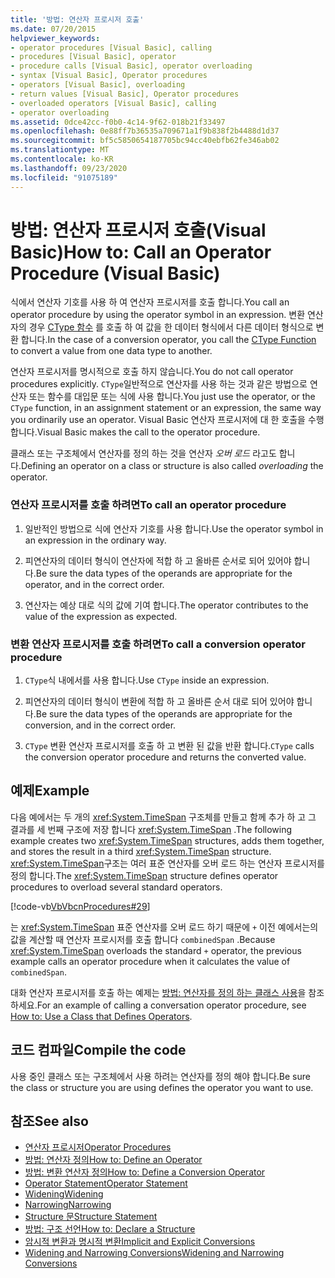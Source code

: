 ```yaml
---
title: '방법: 연산자 프로시저 호출'
ms.date: 07/20/2015
helpviewer_keywords:
- operator procedures [Visual Basic], calling
- procedures [Visual Basic], operator
- procedure calls [Visual Basic], operator overloading
- syntax [Visual Basic], Operator procedures
- operators [Visual Basic], overloading
- return values [Visual Basic], Operator procedures
- overloaded operators [Visual Basic], calling
- operator overloading
ms.assetid: 0dce42cc-f0b0-4c14-9f62-018b21f33497
ms.openlocfilehash: 0e88ff7b36535a709671a1f9b838f2b4488d1d37
ms.sourcegitcommit: bf5c5850654187705bc94cc40ebfb62fe346ab02
ms.translationtype: MT
ms.contentlocale: ko-KR
ms.lasthandoff: 09/23/2020
ms.locfileid: "91075189"
---
```

# <a name="how-to-call-an-operator-procedure-visual-basic"></a><span data-ttu-id="191db-102">방법: 연산자 프로시저 호출(Visual Basic)</span><span class="sxs-lookup"><span data-stu-id="191db-102">How to: Call an Operator Procedure (Visual Basic)</span></span>

<span data-ttu-id="191db-103">식에서 연산자 기호를 사용 하 여 연산자 프로시저를 호출 합니다.</span><span class="sxs-lookup"><span data-stu-id="191db-103">You call an operator procedure by using the operator symbol in an expression.</span></span> <span data-ttu-id="191db-104">변환 연산자의 경우 [CType 함수](../../../language-reference/functions/ctype-function.md) 를 호출 하 여 값을 한 데이터 형식에서 다른 데이터 형식으로 변환 합니다.</span><span class="sxs-lookup"><span data-stu-id="191db-104">In the case of a conversion operator, you call the [CType Function](../../../language-reference/functions/ctype-function.md) to convert a value from one data type to another.</span></span>  
  
 <span data-ttu-id="191db-105">연산자 프로시저를 명시적으로 호출 하지 않습니다.</span><span class="sxs-lookup"><span data-stu-id="191db-105">You do not call operator procedures explicitly.</span></span> <span data-ttu-id="191db-106">`CType`일반적으로 연산자를 사용 하는 것과 같은 방법으로 연산자 또는 함수를 대입문 또는 식에 사용 합니다.</span><span class="sxs-lookup"><span data-stu-id="191db-106">You just use the operator, or the `CType` function, in an assignment statement or an expression, the same way you ordinarily use an operator.</span></span> <span data-ttu-id="191db-107">Visual Basic 연산자 프로시저에 대 한 호출을 수행 합니다.</span><span class="sxs-lookup"><span data-stu-id="191db-107">Visual Basic makes the call to the operator procedure.</span></span>  
  
 <span data-ttu-id="191db-108">클래스 또는 구조체에서 연산자를 정의 하는 것을 연산자 *오버 로드* 라고도 합니다.</span><span class="sxs-lookup"><span data-stu-id="191db-108">Defining an operator on a class or structure is also called *overloading* the operator.</span></span>  
  
### <a name="to-call-an-operator-procedure"></a><span data-ttu-id="191db-109">연산자 프로시저를 호출 하려면</span><span class="sxs-lookup"><span data-stu-id="191db-109">To call an operator procedure</span></span>  
  
1. <span data-ttu-id="191db-110">일반적인 방법으로 식에 연산자 기호를 사용 합니다.</span><span class="sxs-lookup"><span data-stu-id="191db-110">Use the operator symbol in an expression in the ordinary way.</span></span>  
  
2. <span data-ttu-id="191db-111">피연산자의 데이터 형식이 연산자에 적합 하 고 올바른 순서로 되어 있어야 합니다.</span><span class="sxs-lookup"><span data-stu-id="191db-111">Be sure the data types of the operands are appropriate for the operator, and in the correct order.</span></span>  
  
3. <span data-ttu-id="191db-112">연산자는 예상 대로 식의 값에 기여 합니다.</span><span class="sxs-lookup"><span data-stu-id="191db-112">The operator contributes to the value of the expression as expected.</span></span>  
  
### <a name="to-call-a-conversion-operator-procedure"></a><span data-ttu-id="191db-113">변환 연산자 프로시저를 호출 하려면</span><span class="sxs-lookup"><span data-stu-id="191db-113">To call a conversion operator procedure</span></span>  
  
1. <span data-ttu-id="191db-114">`CType`식 내에서를 사용 합니다.</span><span class="sxs-lookup"><span data-stu-id="191db-114">Use `CType` inside an expression.</span></span>  
  
2. <span data-ttu-id="191db-115">피연산자의 데이터 형식이 변환에 적합 하 고 올바른 순서 대로 되어 있어야 합니다.</span><span class="sxs-lookup"><span data-stu-id="191db-115">Be sure the data types of the operands are appropriate for the conversion, and in the correct order.</span></span>  
  
3. <span data-ttu-id="191db-116">`CType` 변환 연산자 프로시저를 호출 하 고 변환 된 값을 반환 합니다.</span><span class="sxs-lookup"><span data-stu-id="191db-116">`CType` calls the conversion operator procedure and returns the converted value.</span></span>  
  
## <a name="example"></a><span data-ttu-id="191db-117">예제</span><span class="sxs-lookup"><span data-stu-id="191db-117">Example</span></span>  

 <span data-ttu-id="191db-118">다음 예에서는 두 개의 <xref:System.TimeSpan> 구조체를 만들고 함께 추가 하 고 그 결과를 세 번째 구조에 저장 합니다 <xref:System.TimeSpan> .</span><span class="sxs-lookup"><span data-stu-id="191db-118">The following example creates two <xref:System.TimeSpan> structures, adds them together, and stores the result in a third <xref:System.TimeSpan> structure.</span></span> <span data-ttu-id="191db-119"><xref:System.TimeSpan>구조는 여러 표준 연산자를 오버 로드 하는 연산자 프로시저를 정의 합니다.</span><span class="sxs-lookup"><span data-stu-id="191db-119">The <xref:System.TimeSpan> structure defines operator procedures to overload several standard operators.</span></span>  
  
 [!code-vb[VbVbcnProcedures#29](~/samples/snippets/visualbasic/VS_Snippets_VBCSharp/VbVbcnProcedures/VB/Class1.vb#29)]  
  
 <span data-ttu-id="191db-120">는 <xref:System.TimeSpan> 표준 연산자를 오버 로드 하기 때문에 `+` 이전 예에서는의 값을 계산할 때 연산자 프로시저를 호출 합니다 `combinedSpan` .</span><span class="sxs-lookup"><span data-stu-id="191db-120">Because <xref:System.TimeSpan> overloads the standard `+` operator, the previous example calls an operator procedure when it calculates the value of `combinedSpan`.</span></span>  
  
 <span data-ttu-id="191db-121">대화 연산자 프로시저를 호출 하는 예제는 [방법: 연산자를 정의 하는 클래스 사용](./how-to-use-a-class-that-defines-operators.md)을 참조 하세요.</span><span class="sxs-lookup"><span data-stu-id="191db-121">For an example of calling a conversation operator procedure, see [How to: Use a Class that Defines Operators](./how-to-use-a-class-that-defines-operators.md).</span></span>  
  
## <a name="compile-the-code"></a><span data-ttu-id="191db-122">코드 컴파일</span><span class="sxs-lookup"><span data-stu-id="191db-122">Compile the code</span></span>  

 <span data-ttu-id="191db-123">사용 중인 클래스 또는 구조체에서 사용 하려는 연산자를 정의 해야 합니다.</span><span class="sxs-lookup"><span data-stu-id="191db-123">Be sure the class or structure you are using defines the operator you want to use.</span></span>  
  
## <a name="see-also"></a><span data-ttu-id="191db-124">참조</span><span class="sxs-lookup"><span data-stu-id="191db-124">See also</span></span>

- [<span data-ttu-id="191db-125">연산자 프로시저</span><span class="sxs-lookup"><span data-stu-id="191db-125">Operator Procedures</span></span>](./operator-procedures.md)
- [<span data-ttu-id="191db-126">방법: 연산자 정의</span><span class="sxs-lookup"><span data-stu-id="191db-126">How to: Define an Operator</span></span>](./how-to-define-an-operator.md)
- [<span data-ttu-id="191db-127">방법: 변환 연산자 정의</span><span class="sxs-lookup"><span data-stu-id="191db-127">How to: Define a Conversion Operator</span></span>](./how-to-define-a-conversion-operator.md)
- [<span data-ttu-id="191db-128">Operator Statement</span><span class="sxs-lookup"><span data-stu-id="191db-128">Operator Statement</span></span>](../../../language-reference/statements/operator-statement.md)
- [<span data-ttu-id="191db-129">Widening</span><span class="sxs-lookup"><span data-stu-id="191db-129">Widening</span></span>](../../../language-reference/modifiers/widening.md)
- [<span data-ttu-id="191db-130">Narrowing</span><span class="sxs-lookup"><span data-stu-id="191db-130">Narrowing</span></span>](../../../language-reference/modifiers/narrowing.md)
- [<span data-ttu-id="191db-131">Structure 문</span><span class="sxs-lookup"><span data-stu-id="191db-131">Structure Statement</span></span>](../../../language-reference/statements/structure-statement.md)
- [<span data-ttu-id="191db-132">방법: 구조 선언</span><span class="sxs-lookup"><span data-stu-id="191db-132">How to: Declare a Structure</span></span>](../data-types/how-to-declare-a-structure.md)
- [<span data-ttu-id="191db-133">암시적 변환과 명시적 변환</span><span class="sxs-lookup"><span data-stu-id="191db-133">Implicit and Explicit Conversions</span></span>](../data-types/implicit-and-explicit-conversions.md)
- [<span data-ttu-id="191db-134">Widening and Narrowing Conversions</span><span class="sxs-lookup"><span data-stu-id="191db-134">Widening and Narrowing Conversions</span></span>](../data-types/widening-and-narrowing-conversions.md)
